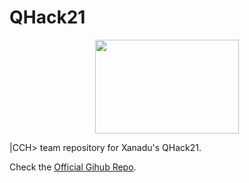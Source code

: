 # QHack21
<p align="center">
  <img width="230" height="150" src="https://github.com/Inigoliz/QHack21_CCH/blob/main/logo.png">
</p>

|CCH> team repository for Xanadu's QHack21.

Check the [Official Gihub Repo](https://github.com/XanaduAI/QHACK).
